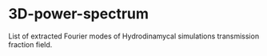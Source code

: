 # 3D-power-spectrum
List of extracted Fourier modes of Hydrodinamycal simulations transmission fraction field.

